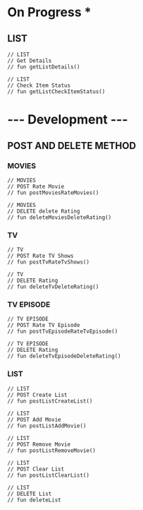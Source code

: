 # On Progress *

## LIST

    // LIST
    // Get Details
    // fun getListDetails()

    // LIST
    // Check Item Status
    // fun getListCheckItemStatus()


# --- Development ---

## POST AND DELETE METHOD

### MOVIES

    // MOVIES
    // POST Rate Movie
    // fun postMoviesRateMovies()

    // MOVIES
    // DELETE delete Rating
    // fun deleteMoviesDeleteRating()

### TV

    // TV
    // POST Rate TV Shows
    // fun postTvRateTvShows()

    // TV
    // DELETE Rating
    // fun deleteTvDeleteRating()

### TV EPISODE

    // TV EPISODE
    // POST Rate TV Episode
    // fun postTvEpisodeRateTvEpisode()

    // TV EPISODE
    // DELETE Rating
    // fun deleteTvEpisodeDeleteRating()

### LIST

    // LIST
    // POST Create List
    // fun postListCreateList()

    // LIST
    // POST Add Movie
    // fun postListAddMovie()

    // LIST
    // POST Remove Movie
    // fun postListRemoveMovie()

    // LIST
    // POST Clear List
    // fun postListClearList()

    // LIST
    // DELETE List
    // fun deleteList
